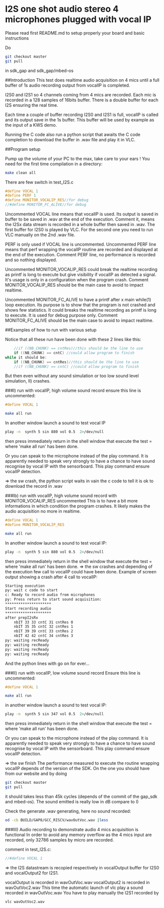 # I2S one shot audio stereo 4 microphones plugged with vocal IP

Please read first README.md to setup properly your board and basic instructions

Do
~~~~sh
git checkout master
git pull
~~~~
in sdk_gap and sdk_gap/mbed-os

##Introduction
This test does realtime audio acquisition on 4 mics until a full buffer of 1s audio recording output from vocalIP is completed.

I2S0 and I2S1 so 4 channels coming from 4 mics are recorded.
Each mic is recorded in a 128 samples of 16bits buffer.
There is a double buffer for each I2S ensuring the real time.

Each time a couple of buffer recording I2S0 and I2S1 is full, vocalIP is called and its output save in the 1s buffer.
This buffer will be used by example as the input of a KWS demo.

Running the C code also run a python script that awaits the C code completion to download the buffer in .wav file and play it in VLC.

##Program setup

Pump up the volume of your PC to the max, take care to your ears !
You need for the first time compilation in a directory:
~~~~sh
make clean all
~~~~

There are few switch in test_I2S.c
~~~~c
#define VOCAL 1
#define PERF 1
#define MONITOR_VOCALIP_RES//for debug
//#define MONITOR_FC_ALIVE//for debug
~~~~

Uncommented VOCAL line means that vocalIP is used. Its output is saved in buffer to be saved in .wav at the end of the execution.
Comment it, means the I2Sx data stream is recorded in a whole buffer then saved in .wav. The first buffer for I2S0 is played by VLC. For the second one you need to run VLC manually on the 2nd .wav file.

PERF is only used if VOCAL line is uncommented.
Uncommented PERF line means that perf wrapping the vocalIP routine are recorded and displayed at the end of the execution.
Comment PERF line, no performance is recorded and so nothing displayed.

Uncommented MONITOR_VOCALIP_RES could break the realtime recording as printf is long to execute but give visibility if vocalIP as detected a signal. It's usage is only in a configuration when the program crash.
Comment MONITOR_VOCALIP_RES should be the main case to avoid to impact realtime.

Uncommented MONITOR_FC_ALIVE to have a printf after x main while(1) loop execution. Its purpose is to show that the program is not crashed and shows few statistics. It could breaks the realtime recording as printf is long to execute. It is used for debug purpose only.
Comment MONITOR_FC_ALIVE should be the main case to avoid to impact realtime.

##Examples of how to run with various setup

Notice that all these run have been done with these 2 lines like this:
~~~~c
    //if ((NB_CHUNK) == cntRes)//this should be the line to use
    if ((NB_CHUNK) == cntC) //could allow program to finish
while it should be:
    if ((NB_CHUNK) == cntRes)//this should be the line to use
    //if ((NB_CHUNK) == cntC) //could allow program to finish
~~~~
But then even without any sound simulation or too low sound level simulation, II) crashes.

###I) run with vocalIP, high volume sound record
ensure this line is uncommented:
~~~~c
#define VOCAL 1
~~~~

~~~~sh
make all run
~~~~

In another window launch a sound to test vocal IP
~~~~sh
play -n  synth 5 sin 880 vol 0.5  2>/dev/null
~~~~
then press immediately return in the shell window that execute the test = where 'make all run' has been done.

Or you can speak to the microphone instead of the play command.
It is apparently needed to speak very strongly to have a chance to have sound recognise by vocal IP with the sensorboard. This play command ensure vocalIP detection.

=> the sw crash, the python script waits in vain the c code to tell it is ok to download the record in .wav

###Ib) run with vocalIP, high volume sound record with MONITOR_VOCALIP_RES uncommented
This is to have a bit more informations in which condition the program crashes. It likely makes the audio acquisition no more in realtime.
~~~~c
#define VOCAL 1
#define MONITOR_VOCALIP_RES
~~~~

~~~~sh
make all run
~~~~

In another window launch a sound to test vocal IP:
~~~~sh
play -n  synth 5 sin 880 vol 0.5  2>/dev/null
~~~~
then press immediately return in the shell window that execute the test = where 'make all run' has been done.
=> the sw crashes and depending of the execution few call to vocalIP could have been done.
Example of screen output showing a crash after 4 call to vocalIP:
~~~~sh
Starting execution
py: wait c code to start
c: Ready to record audio from microphones
py: Press return to start sound acquisition:
*********************
Start recording audio
*********************
after prepI2sRx
	nbIT 33 33 cntC 31 cntRes 0
	nbIT 35 35 cntC 32 cntRes 1
	nbIT 39 39 cntC 33 cntRes 2
	nbIT 42 42 cntC 34 cntRes 3
py: waiting recReady
py: waiting recReady
py: waiting recReady
py: waiting recReady
~~~~
And the python lines with go on for ever...

###II) run with vocalIP, low volume sound record
Ensure this line is uncommented:
~~~~c
#define VOCAL 1
~~~~
~~~~sh
make all run
~~~~

in another window launch a sound to test vocal IP:
~~~~sh
play -n  synth 5 sin 347 vol 0.5  2>/dev/null
~~~~
then press immediately return in the shell window that execute the test = where 'make all run' has been done.

Or you can speak to the microphone instead of the play command.
It is apparently needed to speak very strongly to have a chance to have sound recognise by vocal IP with the sensorboard. This play command ensure vocalIP detection.

=> the sw finish
The performance measured to execute the routine wrapping vocalIP depends of the version of the SDK. On the one you should have from our website and by doing
~~~~sh
git checkout master
git pull
~~~~
it should takes less than 45k cycles (depends of the commit of the gap_sdk and mbed-os).
The sound emitted is really low in dB compare to I)

Check the generate .wav generating, here no sound recorded:
~~~~sh
od -cb BUILD/GAP8/GCC_RISCV/wavOutVoc.wav |less
~~~~

###III) Audio recording to demonstrate audio 4 mics acquisition is functional
In order to avoid any memory overflow as the 4 mics input are recorded, only 32786 samples by micro are recorded.

comment in test_I2S.c:
~~~~c
//#define VOCAL 1
~~~~
=> the I2S datastream is recopied respectively in vocalOutput buffer for I2S0 and vocalOutput2 for I2S1.

vocalOutput is recorded in wavOutVoc.wav
vocalOutput2 is recorded in wavOutVoc2.wav
This time the automatic launch of vlc play a sound recorded in wavOutVoc.wav
You have to play manually the I2S1 recorded by
~~~~sh
vlc wavOutVoc2.wav
~~~~




